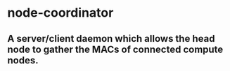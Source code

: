 # node-coordinator
## A server/client daemon which allows the head node to gather the MACs of connected compute nodes.
